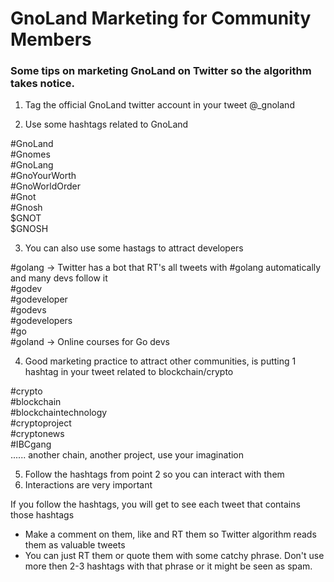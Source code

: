 # GnoLand Marketing for Community Members

### Some tips on marketing GnoLand on Twitter so the algorithm takes notice.

1.  Tag the official GnoLand twitter account in your tweet @\_gnoland

2.   Use some hashtags related to GnoLand

#GnoLand  
#Gnomes  
#GnoLang  
#GnoYourWorth  
#GnoWorldOrder  
#Gnot  
#Gnosh  
$GNOT  
$GNOSH

3.   You can also use some hastags to attract developers

#golang -> Twitter has a bot that RT's all tweets with #golang automatically and many devs follow it  
#godev  
#godeveloper  
#godevs  
#godevelopers  
#go  
#goland -> Online courses for Go devs

4.   Good marketing practice to attract other communities, is putting 1 hashtag in your tweet related to blockchain/crypto

#crypto  
#blockchain  
#blockchaintechnology  
#cryptoproject  
#cryptonews  
#IBCgang  
...... another chain, another project, use your imagination

5.   Follow the hashtags from point 2 so you can interact with them
6.   Interactions are very important

If you follow the hashtags, you will get to see each tweet that contains those hashtags
- Make a comment on them, like and RT them so Twitter algorithm reads them as valuable tweets
- You can just RT them or quote them with some catchy phrase. Don't use more then 2-3 hashtags with that phrase or it might be seen as spam. 
